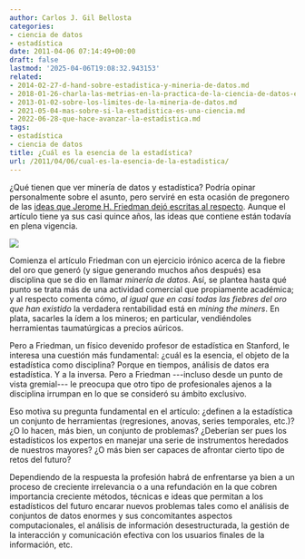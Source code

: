```yaml
---
author: Carlos J. Gil Bellosta
categories:
- ciencia de datos
- estadística
date: 2011-04-06 07:14:49+00:00
draft: false
lastmod: '2025-04-06T19:08:32.943153'
related:
- 2014-02-27-d-hand-sobre-estadistica-y-mineria-de-datos.md
- 2018-01-26-charla-las-metrias-en-la-practica-de-la-ciencia-de-datos-el-papel-de-la-teoria.md
- 2013-01-02-sobre-los-limites-de-la-mineria-de-datos.md
- 2021-05-04-mas-sobre-si-la-estadistica-es-una-ciencia.md
- 2022-06-28-que-hace-avanzar-la-estadistica.md
tags:
- estadística
- ciencia de datos
title: ¿Cuál es la esencia de la estadística?
url: /2011/04/06/cual-es-la-esencia-de-la-estadistica/
---
```


¿Qué tienen que ver minería de datos y estadística? Podría opinar personalmente sobre el asunto, pero serviré en esta ocasión de pregonero de las [ideas que Jerome H. Friedman dejó escritas al respecto](http://www.salford-systems.com/doc/dm-stat.pdf). Aunque el artículo tiene ya sus casi quince años, las ideas que contiene están todavía en plena vigencia.

[![](/wp-uploads/2011/04/friedman.jpg)
](/wp-uploads/2011/04/friedman.jpg)

Comienza el artículo Friedman con un ejercicio irónico acerca de la fiebre del oro que generó (y sigue generando muchos años después) esa disciplina que se dio en llamar _minería de datos_. Así, se plantea hasta qué punto se trata más de una actividad comercial que propiamente académica; y al respecto comenta cómo, _al igual que en casi todas las fiebres del oro que han existido_ la verdadera rentabilidad está en _mining the miners_. En plata, sacarles la ídem a los mineros; en particular, vendiéndoles herramientas taumatúrgicas a precios aúricos.

Pero a Friedman, un físico devenido profesor de estadística en Stanford, le interesa una cuestión más fundamental: ¿cuál es la esencia, el objeto de la estadística como disciplina? Porque en tiempos, análisis de datos era estadística. Y a la inversa. Pero a Friedman ---incluso desde un punto de vista gremial--- le preocupa que otro tipo de profesionales ajenos a la disciplina irrumpan en lo que se consideró su ámbito exclusivo.

Eso motiva su pregunta fundamental en el artículo: ¿definen a la estadística un conjunto de herramientas (regresiones, anovas, series temporales, etc.)? ¿O lo hacen, más bien, un conjunto de problemas? ¿Deberían ser pues los estadísticos los expertos en manejar una serie de instrumentos heredados de nuestros mayores? ¿O más bien ser capaces de afrontar cierto tipo de retos del futuro?

Dependiendo de la respuesta la profesión habrá de enfrentarse ya bien a un proceso de creciente irrelevancia o a una refundación en la que cobren importancia creciente métodos, técnicas e ideas que permitan a los estadísticos del futuro encarar nuevos problemas tales como el análisis de conjuntos de datos enormes y sus concomitantes aspectos computacionales, el análisis de información desestructurada, la gestión de la interacción y comunicación efectiva con los usuarios finales de la información, etc.